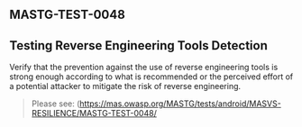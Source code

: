 ##  MASTG-TEST-0048

## Testing Reverse Engineering Tools Detection

Verify that the prevention against the use of reverse engineering tools is strong enough according to what is recommended or the perceived effort of a potential attacker to mitigate the risk of reverse engineering.

> Please see: (https://mas.owasp.org/MASTG/tests/android/MASVS-RESILIENCE/MASTG-TEST-0048/